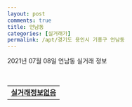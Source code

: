 ```yaml
---
layout: post
comments: true
title: 언남동
categories: [실거래가]
permalink: /apt/경기도 용인시 기흥구 언남동
---
```


2021년 07월 08일 언남동 실거래 정보

<script type="text/javascript">
  google.charts.load('current', {'packages':['corechart']});
  google.charts.setOnLoadCallback(drawChart);

  function drawChart() {
    var data = google.visualization.arrayToDataTable([['거래일', '매매', '전월세', '전매'], ['20-07', 39, 27, 0], ['20-08', 35, 41, 0], ['20-09', 22, 37, 0], ['20-10', 21, 34, 0], ['20-11', 41, 36, 0], ['20-12', 38, 47, 0], ['21-01', 25, 29, 0], ['21-02', 18, 38, 0], ['21-03', 19, 40, 0], ['21-04', 22, 25, 0], ['21-05', 20, 23, 0], ['21-06', 14, 22, 0], ['21-07', 0, 3, 0]]);

    var options = {
      title: '최근 1년간 유형별 거래량 추이',
      legend: { position: 'bottom' }
    };

    var chart = new google.visualization.LineChart(document.getElementById('columnchart_material'));
    chart.draw(data, (options));년간 
  }
</script>

<div id="columnchart_material" style="width: 95%; margin-left: -35px; display: block"></div>
<br>
<table>
  <tr>
    <td colspan="4" style="font-weight: bold;"><a href="https://search.naver.com/search.naver?query=언남동 실거래정보없음">실거래정보없음</a></td>
  </tr>
    
</table>
    